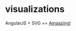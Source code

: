 visualizations
==============

AngularJS + SVG == [Amaazing!](http://rawgit.com/DietCokeOfEvil/visualizations/master/rosette.html)
